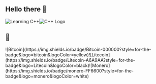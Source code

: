 <h2 align="left">Hello there 👋</h2>

![Learning C++](https://img.shields.io/badge/-Currenty_learning-8A2BE2)![C++ Logo](https://img.shields.io/badge/-C++-blue?style=flat&logo=c%2B%2B)

<h2>💝</h2> ![Bitcoin](https://img.shields.io/badge/Bitcoin-000000?style=for-the-badge&logo=bitcoin&logoColor=yellow)![Litecoin](https://img.shields.io/badge/Litecoin-A6A9AA?style=for-the-badge&logo=Litecoin&logoColor=black)![Monero](https://img.shields.io/badge/monero-FF6600?style=for-the-badge&logo=monero&logoColor=white)

<!--
**Cod3Druid/Cod3Druid** is a ✨ _special_ ✨ repository because its `README.md` (this file) appears on your GitHub profile.

Here are some ideas to get you started:

- 🔭 I’m currently working on ...
- 🌱 I’m currently learning ...
- 👯 I’m looking to collaborate on ...
- 🤔 I’m looking for help with ...
- 💬 Ask me about ...
- 📫 How to reach me: ...
- 😄 Pronouns: ...
- ⚡ Fun fact: ...
-->
